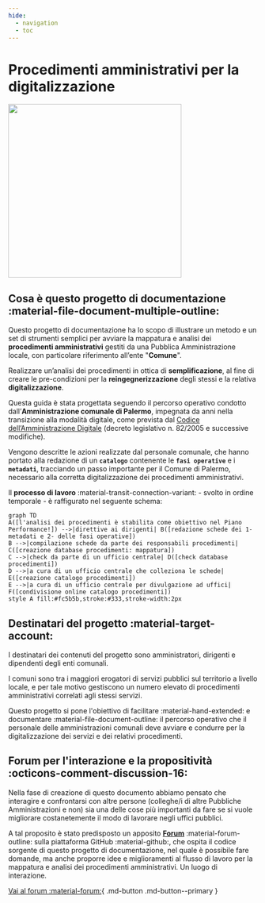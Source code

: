 ```yaml
---
hide:
  - navigation
  - toc
---
```


# Procedimenti amministrativi per la digitalizzazione 
<img src="https://github.com/UO-TransizioneDigitaleComunePalermo/mappatura-procedimenti-amministrativi/blob/main/docs/img/procedimenti-logo1.png?raw=true" width="350">


## Cosa è questo progetto di documentazione :material-file-document-multiple-outline:
Questo progetto di documentazione ha lo scopo di illustrare un metodo e un set di strumenti semplici per avviare la mappatura e analisi dei **procedimenti amministrativi** gestiti da una Pubblica Amministrazione locale, con particolare riferimento all’ente "**Comune**".

Realizzare un’analisi dei procedimenti in ottica di **semplificazione**, al fine di creare le pre-condizioni per la **reingegnerizzazione** degli stessi e la relativa **digitalizzazione**.

Questa guida è stata progettata seguendo il percorso operativo condotto dall’**Amministrazione comunale di Palermo**, impegnata da anni nella transizione alla modalità digitale, come prevista dal [Codice dell’Amministrazione Digitale](https://docs.italia.it/italia/piano-triennale-ict/codice-amministrazione-digitale-docs/it/v2021-07-30/index.html) (decreto legislativo n. 82/2005 e successive modifiche). 

Vengono descritte le azioni realizzate dal personale comunale, che hanno portato alla redazione di un **`catalogo`** contenente le **`fasi operative`** e i **`metadati`**, tracciando un passo importante per il Comune di Palermo, necessario alla corretta digitalizzazione dei procedimenti amministrativi.
<!-- <span style="background-color: #757474; color: #ffffff; padding: 0px 4px; border-radius: 5px;"><b>catalogo</b></span> -->

Il **processo di lavoro** :material-transit-connection-variant: - svolto in ordine temporale - è raffigurato nel seguente schema:
``` mermaid
graph TD
A([l'analisi dei procedimenti è stabilita come obiettivo nel Piano Performance!]) -->|direttive ai dirigenti| B([redazione schede dei 1- metadati e 2- delle fasi operative])
B -->|compilazione schede da parte dei responsabili procedimenti| C([creazione database procedimenti: mappatura]) 
C -->|check da parte di un ufficio centrale| D([check database procedimenti]) 
D -->|a cura di un ufficio centrale che colleziona le schede| E([creazione catalogo procedimenti]) 
E -->|a cura di un ufficio centrale per divulgazione ad uffici| F([condivisione online catalogo procedimenti])
style A fill:#fc5b5b,stroke:#333,stroke-width:2px  
```
<!-- era fill:#f9f -->

## Destinatari del progetto :material-target-account:
I destinatari dei contenuti del progetto sono amministratori, dirigenti e dipendenti degli enti comunali.

I comuni sono tra i maggiori erogatori di servizi pubblici sul territorio a livello locale, e per tale motivo gestiscono un numero elevato di procedimenti amministrativi correlati agli stessi servizi. 

Questo progetto si pone l'obiettivo di facilitare :material-hand-extended: e documentare :material-file-document-outline: il percorso operativo che il personale delle amministrazioni comunali deve avviare e condurre per la digitalizzazione dei servizi e dei relativi procedimenti.


## Forum per l'interazione e la propositività :octicons-comment-discussion-16:
Nella fase di creazione di questo documento abbiamo pensato che interagire e confrontarsi con altre persone (colleghe/i di altre Pubbliche Amministrazioni e non) sia una delle cose più importanti da fare se si vuole migliorare costanetemente il modo di lavorare negli uffici pubblici. 

A tal proposito è stato predisposto un apposito [**Forum**](https://github.com/UO-TransizioneDigitaleComunePalermo/mappatura-procedimenti-amministrativi/discussions) :material-forum-outline: sulla piattaforma GitHub :material-github:, che ospita il codice sorgente di questo progetto di documentazione, nel quale è possibile fare domande, ma anche proporre idee e miglioramenti al flusso di lavoro per la mappatura e analisi dei procedimenti amministrativi. Un luogo di interazione. 

[Vai al forum :material-forum:](https://github.com/UO-TransizioneDigitaleComunePalermo/mappatura-procedimenti-amministrativi/discussions){ .md-button .md-button--primary }

